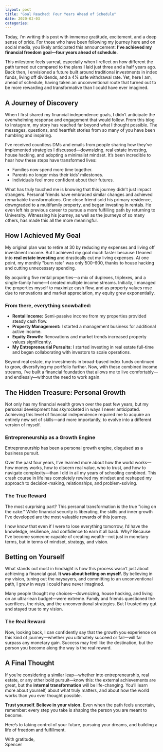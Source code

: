 ```yaml
---
layout: post
title: "Goal Reached: Four Years Ahead of Schedule"
date: 2020-02-03
categories: 
---
```


Today, I’m writing this post with immense gratitude, excitement, and a deep sense of pride. For those who have been following my journey here and on social media, you likely anticipated this announcement: **I’ve achieved my financial freedom goal—four years ahead of schedule.**

This milestone feels surreal, especially when I reflect on how different the path turned out compared to the plans I laid just three and a half years ago. Back then, I envisioned a future built around traditional investments in index funds, living off dividends, and a 4% safe withdrawal rate. Yet, here I am, ahead of schedule, having taken an unconventional route that turned out to be more rewarding and transformative than I could have ever imagined.

## A Journey of Discovery

When I first shared my financial independence goals, I didn’t anticipate the overwhelming response and engagement that would follow. From this blog to Instagram, my story has reached far beyond what I thought possible. The messages, questions, and heartfelt stories from so many of you have been humbling and inspiring.

I’ve received countless DMs and emails from people sharing how they’ve implemented strategies I discussed—downsizing, real estate investing, house hacking, and adopting a minimalist mindset. It’s been incredible to hear how these steps have transformed lives:
- Families now spend more time together.
- Parents no longer miss their kids’ milestones.
- Individuals feel more confident about their futures.

What has truly touched me is knowing that this journey didn’t just impact strangers. Personal friends have embraced similar changes and achieved remarkable transformations. One close friend sold his primary residence, downgraded to a multifamily property, and began investing in rentals. He even left his previous career to pursue a more fulfilling path by returning to University. Witnessing his journey, as well as the journeys of so many others, has made this all the more meaningful.

## How I Achieved My Goal

My original plan was to retire at 30 by reducing my expenses and living off investment income. But I achieved my goal much faster because I leaned into **real estate investing** and drastically cut my living expenses. At one point, my monthly "burn rate" was only $500–$600, thanks to house hacking and cutting unnecessary spending.

By acquiring five rental properties—a mix of duplexes, triplexes, and a single-family home—I created multiple income streams. Initially, I managed the properties myself to maximize cash flow, and as property values rose due to renovations and market appreciation, my equity grew exponentially.

### From there, everything snowballed:
- **Rental Income:** Semi-passive income from my properties provided steady cash flow.
- **Property Management:** I started a management business for additional active income.
- **Equity Growth:** Renovations and market trends increased property values significantly.
- **My Entrepreneurial Pursuits:** I started investing in real estate full-time and began collaborating with investors to scale operations.


Beyond real estate, my investments in broad-based index funds continued to grow, diversifying my portfolio further. Now, with these combined income streams, I’ve built a financial foundation that allows me to live comfortably—and endlessly—without the need to work again.

## The Hidden Treasure: Personal Growth

Not only has my financial wealth grown over the past few years, but my personal development has skyrocketed in ways I never anticipated. Achieving this level of financial independence required me to acquire an entirely new set of skills—and more importantly, to evolve into a different version of myself.

### Entrepreneurship as a Growth Engine

Entrepreneurship has been a personal growth engine, disguised as a business pursuit. 

Over the past four years, I’ve learned more about how the world works—how money works, how to discern real value, who to trust, and how to navigate complexity—than I did in all my years of schooling combined. This crash course in life has completely rewired my mindset and reshaped my approach to decision-making, relationships, and problem-solving.

### The True Reward

The most surprising part? This personal transformation is the true "icing on the cake." While financial security is liberating, the skills and inner growth I’ve developed are the most valuable rewards of this journey.

I now know that even if I were to lose everything tomorrow, I’d have the knowledge, resilience, and confidence to earn it all back. Why? Because I’ve become someone capable of creating wealth—not just in monetary terms, but in terms of mindset, strategy, and vision.

## Betting on Yourself

What stands out most in hindsight is how this process wasn’t just about achieving a financial goal. **It was about betting on myself.** By believing in my vision, tuning out the naysayers, and committing to an unconventional path, I grew in ways I could have never imagined.

Many people thought my choices—downsizing, house hacking, and living on an ultra-lean budget—were extreme. Family and friends questioned the sacrifices, the risks, and the unconventional strategies. But I trusted my gut and stayed true to my vision.

### The Real Reward

Now, looking back, I can confidently say that the growth you experience on this kind of journey—whether you ultimately succeed or fail—will far surpass any monetary gain. Success may feel like the destination, but the person you become along the way is the real reward.

## A Final Thought

If you’re considering a similar leap—whether into entrepreneurship, real estate, or any other bold pursuit—know this: the external achievements are great, but the **internal transformation** will be life-changing. You’ll learn more about yourself, about what truly matters, and about how the world works than you ever thought possible.

**Trust yourself. Believe in your vision.** Even when the path feels uncertain, remember: every step you take is shaping the person you are meant to become.

Here’s to taking control of your future, pursuing your dreams, and building a life of freedom and fulfillment.


With gratitude,  
Spencer 
